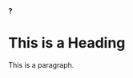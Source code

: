 <html>
<head>
<b>?</b>
</head>
<body>

<h1>This is a Heading</h1>
<p>This is a paragraph.</p>

</body>
</html>
